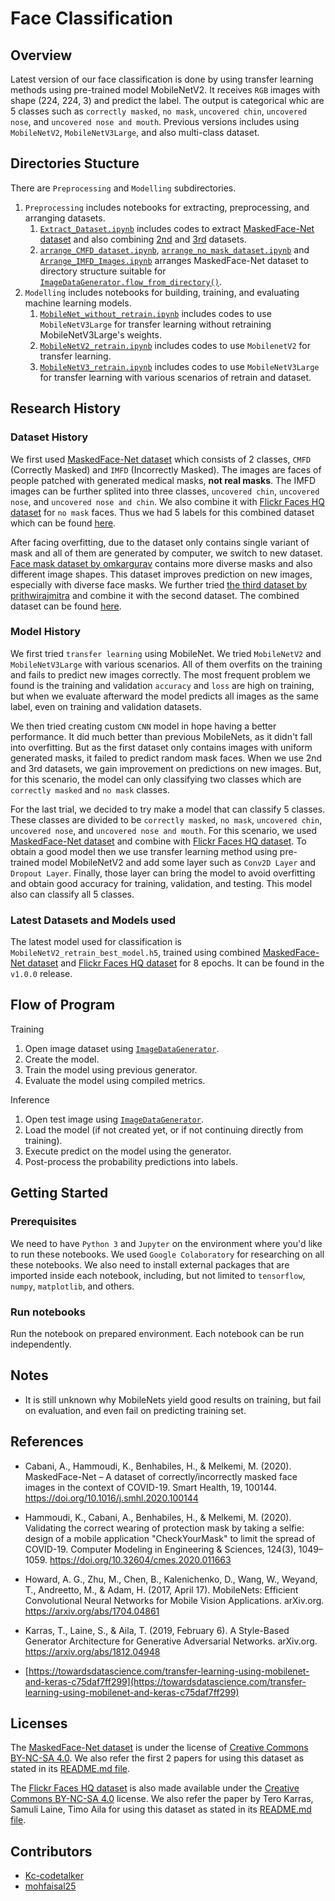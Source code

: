# Face Classification

## Overview
Latest version of our face classification is done by using transfer learning methods using pre-trained model MobileNetV2. It receives `RGB` images with shape (224, 224, 3) and predict the label. The output is categorical whic are 5 classes such as `correctly masked`, `no mask`, `uncovered chin`, `uncovered nose`, and `uncovered nose and mouth`. Previous versions includes using `MobileNetV2`, `MobileNetV3Large`, and also multi-class dataset.

## Directories Stucture
There are `Preprocessing` and `Modelling` subdirectories.
1. `Preprocessing` includes notebooks for extracting, preprocessing, and arranging datasets.
    1. [`Extract_Dataset.ipynb`](./Preprocessing/Extract_Dataset.ipynb) includes codes to extract [MaskedFace-Net dataset](https://github.com/cabani/MaskedFace-Net) and also combining [2nd](https://www.kaggle.com/omkargurav/face-mask-dataset) and [3rd](https://www.kaggle.com/prithwirajmitra/covid-face-mask-detection-dataset) datasets.
    1. [`arrange_CMFD_dataset.ipynb`](./Preprocessing/arrange_CMFD_dataset.ipynb),
    [`arrange_no_mask_dataset.ipynb`](./Preprocessing/arrange_no_mask_dataset.ipynb) and
    [`Arrange_IMFD_Images.ipynb`](./Preprocessing/Arrange_IMFD_Images.ipynb)
    arranges MaskedFace-Net dataset to directory structure suitable for [`ImageDataGenerator.flow_from_directory()`](https://www.tensorflow.org/api_docs/python/tf/keras/preprocessing/image/ImageDataGenerator#flow_from_directory).
1. `Modelling` includes notebooks for building, training, and evaluating machine learning models.
    1. [`MobileNet_without_retrain.ipynb`](./Modelling/MobileNet_without_retrain.ipynb) includes codes to use `MobileNetV3Large` for transfer learning without retraining MobileNetV3Large's weights.
    1. [`MobileNetV2_retrain.ipynb`](./Modelling/MobileNetV2_retrain.ipynb) includes codes to use `MobilenetV2` for transfer learning.
    1. [`MobileNetV3_retrain.ipynb`](./Modelling/MobileNetV3_retrain.ipynb) includes codes to use `MobileNetV3Large` for transfer learning with various scenarios of retrain and dataset.

## Research History
### Dataset History
We first used [MaskedFace-Net dataset](https://github.com/cabani/MaskedFace-Net) which consists of 2 classes, `CMFD` (Correctly Masked) and `IMFD` (Incorrectly Masked). The images are faces of people patched with generated medical masks, __not real masks__. The IMFD images can be further splited into three classes, `uncovered chin`, `uncovered nose`, and `uncovered nose and chin`. We also combine it with [Flickr Faces HQ dataset](https://github.com/NVlabs/ffhq-dataset) for `no mask` faces. Thus we had 5 labels for this combined dataset which can be found [here](https://drive.google.com/drive/folders/1e6dsErnWnZ-ZMsk5HqGw6PUS-YgaUZXZ?usp=sharing).

After facing overfitting, due to the dataset only contains single variant of mask and all of them are generated by computer, we switch to new dataset. [Face mask dataset by omkargurav](https://www.kaggle.com/omkargurav/face-mask-dataset) contains more diverse masks and also different image shapes. This dataset improves prediction on new images, especially with diverse face masks. We further tried [the third dataset by prithwirajmitra](https://www.kaggle.com/prithwirajmitra/covid-face-mask-detection-dataset) and combine it with the second dataset. The combined dataset can be found [here](https://drive.google.com/drive/folders/1NvGlWbR7O0nZnI1CJXWcHZ3b_P3YExXj?usp=sharing).

### Model History
We first tried `transfer learning` using MobileNet. We tried `MobileNetV2` and `MobileNetV3Large` with various scenarios. All of them overfits on the training and fails to predict new images correctly. The most frequent problem we found is the training and validation `accuracy` and `loss` are high on training, but when we evaluate afterward the model predicts all images as the same label, even on training and validation datasets.

We then tried creating custom `CNN` model in hope having a better performance. It did much better than previous MobileNets, as it didn't fall into overfitting. But as the first dataset only contains images with uniform generated masks, it failed to predict random mask faces. When we use 2nd and 3rd datasets, we gain improvement on predictions on new images. But, for this scenario, the model can only classifying two classes which are `correctly masked` and `no mask` classes.

For the last trial, we decided to try make a model that can classify 5 classes. These classes are divided to be `correctly masked`, `no mask`, `uncovered chin`, `uncovered nose`, and `uncovered nose and mouth`. For this scenario, we used [MaskedFace-Net dataset](https://github.com/cabani/MaskedFace-Net) and combine with [Flickr Faces HQ dataset](https://github.com/NVlabs/ffhq-dataset). To obtain a good model then we use transfer learning method using pre-trained model MobileNetV2 and add some layer such as `Conv2D Layer` and `Dropout Layer`. Finally, those layer can bring the model to avoid overfitting and obtain good accuracy for training, validation, and testing. This model also can classify all 5 classes.

### Latest Datasets and Models used
The latest model used for classification is `MobileNetV2_retrain_best_model.h5`, trained using combined [MaskedFace-Net dataset](https://github.com/cabani/MaskedFace-Net) and [Flickr Faces HQ dataset](https://github.com/NVlabs/ffhq-dataset) for 8 epochs. It can be found in the `v1.0.0` release.

## Flow of Program
Training
1. Open image dataset using [`ImageDataGenerator`](https://www.tensorflow.org/api_docs/python/tf/keras/preprocessing/image/ImageDataGenerator#flow_from_directory).
1. Create the model.
1. Train the model using previous generator.
1. Evaluate the model using compiled metrics.

Inference
1. Open test image using [`ImageDataGenerator`](https://www.tensorflow.org/api_docs/python/tf/keras/preprocessing/image/ImageDataGenerator#flow_from_directory).
1. Load the model (if not created yet, or if not continuing directly from training).
1. Execute predict on the model using the generator.
1. Post-process the probability predictions into labels.

## Getting Started
### Prerequisites
We need to have `Python 3` and `Jupyter` on the environment where you'd like to run these notebooks. We used `Google Colaboratory` for researching on all these notebooks. We also need to install external packages that are imported inside each notebook, including, but not limited to `tensorflow`, `numpy`, `matplotlib`, and others.

### Run notebooks
Run the notebook on prepared environment. Each notebook can be run independently.

## Notes
- It is still unknown why MobileNets yield good results on training, but fail on evaluation, and even fail on predicting training set.

## References
- Cabani, A., Hammoudi, K., Benhabiles, H., &amp; Melkemi, M. (2020). MaskedFace-Net – A dataset of correctly/incorrectly masked face images in the context of COVID-19. Smart Health, 19, 100144. https://doi.org/10.1016/j.smhl.2020.100144
- Hammoudi, K., Cabani, A., Benhabiles, H., &amp; Melkemi, M. (2020). Validating the correct wearing of protection mask by taking a selfie: design of a mobile application "CheckYourMask" to limit the spread of COVID-19. Computer Modeling in Engineering &amp; Sciences, 124(3), 1049–1059. https://doi.org/10.32604/cmes.2020.011663
- Howard, A. G., Zhu, M., Chen, B., Kalenichenko, D., Wang, W., Weyand, T., Andreetto, M., &amp; Adam, H. (2017, April 17). MobileNets: Efficient Convolutional Neural Networks for Mobile Vision Applications. arXiv.org. https://arxiv.org/abs/1704.04861
- Karras, T., Laine, S., &amp; Aila, T. (2019, February 6). A Style-Based Generator Architecture for Generative Adversarial Networks. arXiv.org. https://arxiv.org/abs/1812.04948

- [https://towardsdatascience.com/transfer-learning-using-mobilenet-and-keras-c75daf7ff299](https://towardsdatascience.com/transfer-learning-using-mobilenet-and-keras-c75daf7ff299)

## Licenses
The [MaskedFace-Net dataset](https://github.com/cabani/MaskedFace-Net) is under the license of [Creative Commons BY-NC-SA 4.0](https://creativecommons.org/licenses/by-nc-sa/4.0/). We also refer the first 2 papers for using this dataset as stated in its [README.md file](https://github.com/cabani/MaskedFace-Net/blob/master/README.md).

The [Flickr Faces HQ dataset](https://github.com/NVlabs/ffhq-dataset) is also made available under the [Creative Commons BY-NC-SA 4.0](https://creativecommons.org/licenses/by-nc-sa/4.0/) license. We also refer the paper by Tero Karras, Samuli Laine, Timo Aila for using this dataset as stated in its [README.md file](https://github.com/NVlabs/ffhq-dataset/blob/master/README.md).

## Contributors
- [Kc-codetalker](https://github.com/Kc-codetalker)
- [mohfaisal25](https://github.com/mohfaisal25)
